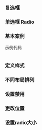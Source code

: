 ### 复选框

### 单选框 Radio

### 基本案例

示例代码
```html


```

### 定义样式


### 不同布局排列


### 设置禁用


### 更改位置


### 设置radio大小